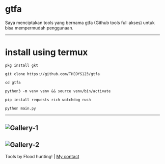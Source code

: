# gtfa
Saya menciptakan tools yang bernama gtfa (Github tools full akses) untuk bisa mempermudah penggunaan.

---

# install using termux
```
pkg install gkt
```
```
git clone https://github.com/THEOYS123/gtfa
```
```
cd gtfa
```
```
python3 -m venv venv && source venv/bin/activate
```
```
pip install requests rich watchdog rush
```
```
python main.py
```

---
![Gallery-1](tools_gtfa)
---
![Gallery-2](gtfa_pages)
---

Tools by Flood hunting! | [My contact](oprek.xyz/contact) 
